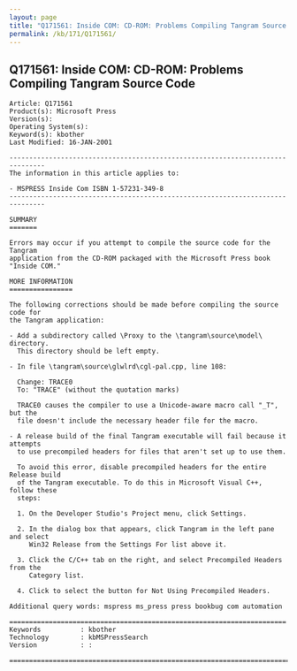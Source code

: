 ```yaml
---
layout: page
title: "Q171561: Inside COM: CD-ROM: Problems Compiling Tangram Source Code"
permalink: /kb/171/Q171561/
---
```


## Q171561: Inside COM: CD-ROM: Problems Compiling Tangram Source Code

	Article: Q171561
	Product(s): Microsoft Press
	Version(s): 
	Operating System(s): 
	Keyword(s): kbother
	Last Modified: 16-JAN-2001
	
	-------------------------------------------------------------------------------
	The information in this article applies to:
	
	- MSPRESS Inside Com ISBN 1-57231-349-8 
	-------------------------------------------------------------------------------
	
	SUMMARY
	=======
	
	Errors may occur if you attempt to compile the source code for the Tangram
	application from the CD-ROM packaged with the Microsoft Press book "Inside COM."
	
	MORE INFORMATION
	================
	
	The following corrections should be made before compiling the source code for
	the Tangram application:
	
	- Add a subdirectory called \Proxy to the \tangram\source\model\ directory.
	  This directory should be left empty.
	
	- In file \tangram\source\glwlrd\cgl-pal.cpp, line 108:
	
	  Change: TRACE0
	  To: "TRACE" (without the quotation marks)
	
	  TRACE0 causes the compiler to use a Unicode-aware macro call "_T", but the
	  file doesn't include the necessary header file for the macro.
	
	- A release build of the final Tangram executable will fail because it attempts
	  to use precompiled headers for files that aren't set up to use them.
	
	  To avoid this error, disable precompiled headers for the entire Release build
	  of the Tangram executable. To do this in Microsoft Visual C++, follow these
	  steps:
	
	  1. On the Developer Studio's Project menu, click Settings.
	
	  2. In the dialog box that appears, click Tangram in the left pane and select
	     Win32 Release from the Settings For list above it.
	
	  3. Click the C/C++ tab on the right, and select Precompiled Headers from the
	     Category list.
	
	  4. Click to select the button for Not Using Precompiled Headers.
	
	Additional query words: mspress ms_press press bookbug com automation
	
	======================================================================
	Keywords          : kbother 
	Technology        : kbMSPressSearch
	Version           : :
	
	=============================================================================
	
